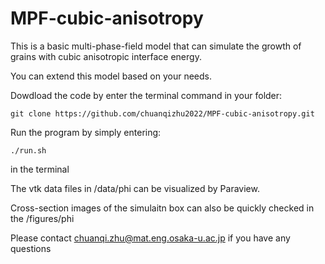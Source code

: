 # MPF-cubic-anisotropy

This is a basic multi-phase-field model that can simulate the growth of grains with cubic anisotropic interface energy.

You can extend this model based on your needs.

Dowdload the code by enter the terminal command in your folder:

```
git clone https://github.com/chuanqizhu2022/MPF-cubic-anisotropy.git

```

Run the program by simply entering:
```
./run.sh
```

in the terminal

The vtk data files in /data/phi can be visualized by Paraview.

Cross-section images of the simulaitn box can also be quickly checked in the /figures/phi

Please contact chuanqi.zhu@mat.eng.osaka-u.ac.jp if you have any questions
